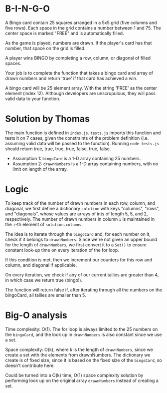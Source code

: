 # B-I-N-G-O

A Bingo card contain 25 squares arranged in a 5x5 grid (five columns and five
rows). Each space in the grid contains a number between 1 and 75. The center
space is marked "FREE" and is automatically filled.

As the game is played, numbers are drawn. If the player's card has that number,
that space on the grid is filled.

A player wins BINGO by completing a row, column, or diagonal of filled spaces.

Your job is to complete the function that takes a bingo card and array of drawn
numbers and return 'true' if that card has achieved a win.

A bingo card will be 25 element array. With the string 'FREE' as the center
element (index 12). Although developers are unscrupulous, they will pass valid
data to your function.

# Solution by Thomas

The main function is defined in `index.js`. `tests.js` imports this function and tests it on 7 cases, given the constraints of the problem definition (i.e. assuming valid data will be passed to the function). Running `node tests.js` should return true, true, true, true, false, true, false.

* Assumption 1: `bingoCard` is a 1-D array containing 25 numbers.
* Assumption 2: `drawnNumbers` is a 1-D array containing numbers, with no limit on length of the array.

# Logic

To keep track of the number of drawn numbers in each row, column, and diagonal, we first define a dictionary `solution` with keys "columns", "rows", and "diagonals", whose values are arrays of ints of length 5, 5, and 2, respectively. The number of drawn numbers in column `i` is maintained in the `i`-th element of `solution.columns`.

The idea is to iterate through the `bingoCard` and, for each number on it, check if it belongs to `drawnNumbers`. Since we're not given an upper bound for the length of `drawnNumbers`, we first convert it to a `Set()` to ensure constant look-up time on every iteration of the for loop.

If this condition is met, then we increment our counters for this row and column, and diagonal if applicable.

On every iteration, we check if any of our current tallies are greater than 4, in which case we return true (bingo!). 

The function will return false if, after iterating through all the numbers on the bingoCard, all tallies are smaller than 5.

# Big-O analysis

Time complexity: O(1). The for loop is always limited to the 25 numbers on the `bingoCard`, and the look up in `drawnNumbers` is also constant since we use a set.

Space complexity: O(k), where k is the length of `drawnNumbers`, since we create a set with the elements from drawnNumbers. The dictionary we create is of fixed size, since it is based on the fixed size of the `bingoCard`, so doesn't contribute here.

Could be turned into a O(k) time, O(1) space complexity solution by performing look up on the original array `drawnNumbers` instead of creating a set.
